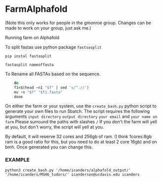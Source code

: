 # FarmAlphafold
(Note this only works for people in the gmonroe group. Changes can be made to work on your group, just ask me.)


Running farm on Alphafold 


To split fastas
use python package `fastsasplit`

`pip instal fastasplit`

`fastasplit nameoffasta`

To Rename all FASTAs based on the sequence.

```for f in *.fasta
    do
    f1=$(head -n1 "$f" | sed 's/^.//')
    mv -n "$f" "$f1.fasta"
    done
```

On either the farm or your system, use the `create_bash.py` python script to generate your own files to run Sbatch. The script requires the following arguments `input directory` `output directory` `your email` and `your name on farm` Please surround the paths with slashes `/` If you don't the farm will yell at you, but don't worry, the script will yell at you. 

By default, it will reserve 32 cores and 256gb of ram. (I think 1cores:8gb ram is a good ratio for this, but you need to do at least 2 core 16gb) and on bmh. Once generated you can change this. 

### EXAMPLE 
`python3 create_bash.py '/home/icanders/alphafold_output/' '/home/icanders/MSH6_tudors/' icanderson@ucdavis.edu icanders`

